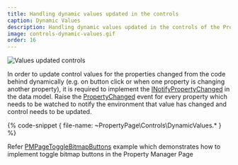 ```yaml
---
title: Handling dynamic values updated in the controls
caption: Dynamic Values
description: Handling dynamic values updated in the controls of the Property Manager Page using xCAD framework
image: controls-dynamic-values.gif
order: 16
---
```

![Values updated controls](controls-dynamic-values.gif)

In order to update control values for the properties changed from the code behind dynamically (e.g. on button click or when one property is changing another property), it is required to implement the [INotifyPropertyChanged](https://docs.microsoft.com/en-us/dotnet/api/system.componentmodel.inotifypropertychanged?view=netframework-4.8) in the data model. Raise the [PropertyChanged](https://docs.microsoft.com/en-us/dotnet/api/system.componentmodel.inotifypropertychanged.propertychanged?view=netframework-4.8) event for every property which needs to be watched to notify the environment that value has changed and control needs to be updated.

{% code-snippet { file-name: ~PropertyPage\Controls\DynamicValues.* } %}

Refer [PMPageToggleBitmapButtons](https://github.com/xarial/xcad-examples/PMPageToggleBitmapButtons) example which demonstrates how to implement toggle bitmap buttons in the Property Manager Page
